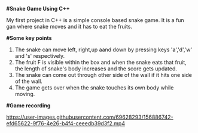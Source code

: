 **#Snake Game Using C++**

My first project in C++ is a simple console based snake game. It is a fun gan where snake moves and it has to eat the fruits.

**#Some key points**

1. The snake can move left, right,up aand down by pressing keys 'a','d','w' and 's' respectively.
2. The fruit F is visible within the box and when the snake eats that fruit, the length of snake's body increases and the score gets updated.
3. The snake can come out through other side of the wall if it hits one side of the wall.
4. The game gets over when the snake touches its own body while moving.


**#Game recording**



https://user-images.githubusercontent.com/69628293/156886742-efd65622-9f76-4e26-b4f4-ceeedb39d3f2.mp4

